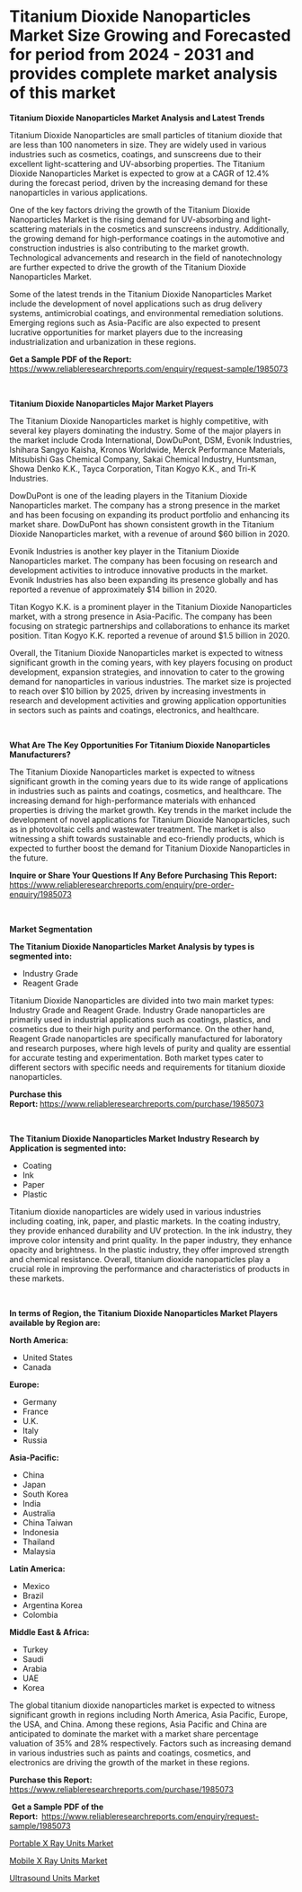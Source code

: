 <p><h1>Titanium Dioxide Nanoparticles Market Size Growing and Forecasted for period from 2024 - 2031 and provides complete market analysis of this market</h1></p><p><strong>Titanium Dioxide Nanoparticles Market Analysis and Latest Trends</strong></p>
<p><p>Titanium Dioxide Nanoparticles are small particles of titanium dioxide that are less than 100 nanometers in size. They are widely used in various industries such as cosmetics, coatings, and sunscreens due to their excellent light-scattering and UV-absorbing properties. The Titanium Dioxide Nanoparticles Market is expected to grow at a CAGR of 12.4% during the forecast period, driven by the increasing demand for these nanoparticles in various applications.</p><p>One of the key factors driving the growth of the Titanium Dioxide Nanoparticles Market is the rising demand for UV-absorbing and light-scattering materials in the cosmetics and sunscreens industry. Additionally, the growing demand for high-performance coatings in the automotive and construction industries is also contributing to the market growth. Technological advancements and research in the field of nanotechnology are further expected to drive the growth of the Titanium Dioxide Nanoparticles Market.</p><p>Some of the latest trends in the Titanium Dioxide Nanoparticles Market include the development of novel applications such as drug delivery systems, antimicrobial coatings, and environmental remediation solutions. Emerging regions such as Asia-Pacific are also expected to present lucrative opportunities for market players due to the increasing industrialization and urbanization in these regions.</p></p>
<p><strong>Get a Sample PDF of the Report:&nbsp;</strong> <a href="https://www.reliableresearchreports.com/enquiry/request-sample/1985073">https://www.reliableresearchreports.com/enquiry/request-sample/1985073</a></p>
<p>&nbsp;</p>
<p><strong>Titanium Dioxide Nanoparticles Major Market Players</strong></p>
<p><p>The Titanium Dioxide Nanoparticles market is highly competitive, with several key players dominating the industry. Some of the major players in the market include Croda International, DowDuPont, DSM, Evonik Industries, Ishihara Sangyo Kaisha, Kronos Worldwide, Merck Performance Materials, Mitsubishi Gas Chemical Company, Sakai Chemical Industry, Huntsman, Showa Denko K.K., Tayca Corporation, Titan Kogyo K.K., and Tri-K Industries.</p><p>DowDuPont is one of the leading players in the Titanium Dioxide Nanoparticles market. The company has a strong presence in the market and has been focusing on expanding its product portfolio and enhancing its market share. DowDuPont has shown consistent growth in the Titanium Dioxide Nanoparticles market, with a revenue of around $60 billion in 2020.</p><p>Evonik Industries is another key player in the Titanium Dioxide Nanoparticles market. The company has been focusing on research and development activities to introduce innovative products in the market. Evonik Industries has also been expanding its presence globally and has reported a revenue of approximately $14 billion in 2020.</p><p>Titan Kogyo K.K. is a prominent player in the Titanium Dioxide Nanoparticles market, with a strong presence in Asia-Pacific. The company has been focusing on strategic partnerships and collaborations to enhance its market position. Titan Kogyo K.K. reported a revenue of around $1.5 billion in 2020.</p><p>Overall, the Titanium Dioxide Nanoparticles market is expected to witness significant growth in the coming years, with key players focusing on product development, expansion strategies, and innovation to cater to the growing demand for nanoparticles in various industries. The market size is projected to reach over $10 billion by 2025, driven by increasing investments in research and development activities and growing application opportunities in sectors such as paints and coatings, electronics, and healthcare.</p></p>
<p>&nbsp;</p>
<p><strong>What Are The Key Opportunities For Titanium Dioxide Nanoparticles Manufacturers?</strong></p>
<p><p>The Titanium Dioxide Nanoparticles market is expected to witness significant growth in the coming years due to its wide range of applications in industries such as paints and coatings, cosmetics, and healthcare. The increasing demand for high-performance materials with enhanced properties is driving the market growth. Key trends in the market include the development of novel applications for Titanium Dioxide Nanoparticles, such as in photovoltaic cells and wastewater treatment. The market is also witnessing a shift towards sustainable and eco-friendly products, which is expected to further boost the demand for Titanium Dioxide Nanoparticles in the future.</p></p>
<p><strong>Inquire or Share Your Questions If Any Before Purchasing This Report:</strong> <a href="https://www.reliableresearchreports.com/enquiry/pre-order-enquiry/1985073">https://www.reliableresearchreports.com/enquiry/pre-order-enquiry/1985073</a></p>
<p>&nbsp;</p>
<p><strong>Market Segmentation</strong></p>
<p><strong>The Titanium Dioxide Nanoparticles Market Analysis by types is segmented into:</strong></p>
<p><ul><li>Industry Grade</li><li>Reagent Grade</li></ul></p>
<p><p>Titanium Dioxide Nanoparticles are divided into two main market types: Industry Grade and Reagent Grade. Industry Grade nanoparticles are primarily used in industrial applications such as coatings, plastics, and cosmetics due to their high purity and performance. On the other hand, Reagent Grade nanoparticles are specifically manufactured for laboratory and research purposes, where high levels of purity and quality are essential for accurate testing and experimentation. Both market types cater to different sectors with specific needs and requirements for titanium dioxide nanoparticles.</p></p>
<p><strong>Purchase this Report:&nbsp;</strong><a href="https://www.reliableresearchreports.com/purchase/1985073">https://www.reliableresearchreports.com/purchase/1985073</a></p>
<p>&nbsp;</p>
<p><strong>The Titanium Dioxide Nanoparticles Market Industry Research by Application is segmented into:</strong></p>
<p><ul><li>Coating</li><li>Ink</li><li>Paper</li><li>Plastic</li></ul></p>
<p><p>Titanium dioxide nanoparticles are widely used in various industries including coating, ink, paper, and plastic markets. In the coating industry, they provide enhanced durability and UV protection. In the ink industry, they improve color intensity and print quality. In the paper industry, they enhance opacity and brightness. In the plastic industry, they offer improved strength and chemical resistance. Overall, titanium dioxide nanoparticles play a crucial role in improving the performance and characteristics of products in these markets.</p></p>
<p>&nbsp;</p>
<p><strong>In terms of Region, the Titanium Dioxide Nanoparticles Market Players available by Region are:</strong></p>
<p>
    <p> <strong> North America: </strong>
        <ul>
            <li>United States</li>
            <li>Canada</li>
        </ul>
        </p> 
    <p> <strong> Europe: </strong>
        <ul>
            <li>Germany</li>
            <li>France</li>
            <li>U.K.</li>
            <li>Italy</li>
            <li>Russia</li>
        </ul>
        </p> 
    <p> <strong> Asia-Pacific: </strong>
        <ul>
            <li>China</li>
            <li>Japan</li>
            <li>South Korea</li>
            <li>India</li>
            <li>Australia</li>
            <li>China Taiwan</li>
            <li>Indonesia</li>
            <li>Thailand</li>
            <li>Malaysia</li>
        </ul>
        </p> 
    <p> <strong> Latin America: </strong>
        <ul>
            <li>Mexico</li>
            <li>Brazil</li>
            <li>Argentina Korea</li>
            <li>Colombia</li>
        </ul>
        </p> 
    <p> <strong> Middle East & Africa: </strong>
        <ul>
            <li>Turkey</li>
            <li>Saudi</li>
            <li>Arabia</li>
            <li>UAE</li>
            <li>Korea</li>
        </ul>
    </p>
    </p>
<p><p>The global titanium dioxide nanoparticles market is expected to witness significant growth in regions including North America, Asia Pacific, Europe, the USA, and China. Among these regions, Asia Pacific and China are anticipated to dominate the market with a market share percentage valuation of 35% and 28% respectively. Factors such as increasing demand in various industries such as paints and coatings, cosmetics, and electronics are driving the growth of the market in these regions.</p></p>
<p><strong>Purchase this Report: </strong><a href="https://www.reliableresearchreports.com/purchase/1985073">https://www.reliableresearchreports.com/purchase/1985073</a></p>
<p>&nbsp;<strong>Get a Sample PDF of the Report:&nbsp;&nbsp;</strong><a href="https://www.reliableresearchreports.com/enquiry/request-sample/1985073">https://www.reliableresearchreports.com/enquiry/request-sample/1985073</a></p>
<p><strong></strong></p>
<p><p><a href="https://view.publitas.com/reportprime-1/portable-x-ray-units-market-challenges-opportunities-and-growth-drivers-and-major-market-players-forecasted-for-period-from-2023-2030/">Portable X Ray Units Market</a></p><p><a href="https://view.publitas.com/reportprime-1/mobile-x-ray-units-market-analysis-and-market-size-global-industry-overview-market-segmentation-and-forecast-2023-to-2030/">Mobile X Ray Units Market</a></p><p><a href="https://view.publitas.com/reportprime-1/ultrasound-units-market-with-the-goal-of-estimating-the-market-size-and-future-growth-potential-of-various-market-segments-based-on-component-applications-end-user-and-region/">Ultrasound Units Market</a></p></p>